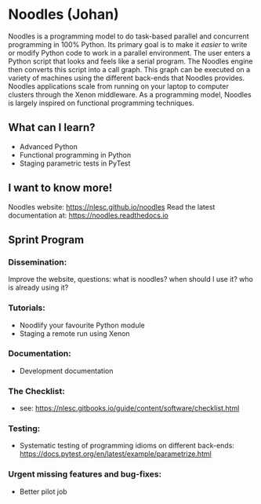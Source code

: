 # Noodles (Johan) 

Noodles is a programming model to do task-based parallel and concurrent programming in 100% Python. Its primary goal is to make it *easier* to write or modify Python code to work in a parallel environment. The user enters a Python 
script that looks and feels like a serial program. The Noodles engine then converts this script into a call graph. This graph can be executed on a variety of machines using the different back-ends that Noodles provides. Noodles 
applications scale from running on your laptop to computer clusters through the Xenon middleware. As a programming model, Noodles is largely inspired on functional programming techniques.

## What can I learn?

- Advanced Python
- Functional programming in Python
- Staging parametric tests in PyTest

## I want to know more!

Noodles website: https://nlesc.github.io/noodles
Read the latest documentation at: https://noodles.readthedocs.io

## Sprint Program

### Dissemination: 
 
Improve the website, questions: what is noodles? when should I use it? who is already using it?

### Tutorials:
- Noodlify your favourite Python module
- Staging a remote run using Xenon

### Documentation:
- Development documentation

### The Checklist:
- see: https://nlesc.gitbooks.io/guide/content/software/checklist.html

### Testing:
- Systematic testing of programming idioms on different back-ends: https://docs.pytest.org/en/latest/example/parametrize.html

### Urgent missing features and bug-fixes:
- Better pilot job

